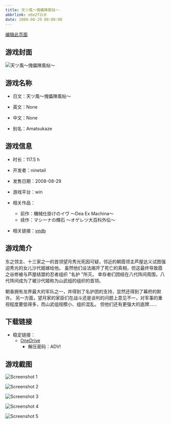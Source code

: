 ```yaml
---
title: 天ツ風～傀儡陣風帖～
abbrlink: e6e2f2c0
date: 2008-08-29 00:00:00
---
```

[编辑此页面](https://github.com/ACG-3/ADV3-source/blob/main/source/_posts/games/%E5%A4%A9%E3%83%84%E9%A2%A8%EF%BD%9E%E5%82%80%E5%84%A1%E9%99%A3%E9%A2%A8%E5%B8%96%EF%BD%9E.md)

## 游戏封面

![天ツ風～傀儡陣風帖～](https://pan.timero.xyz/onedrive/img_lib_001/%E5%A4%A9%E3%83%84%E9%A2%A8%EF%BD%9E%E5%82%80%E5%84%A1%E9%99%A3%E9%A2%A8%E5%B8%96%EF%BD%9E_cover.avif)


## 游戏名称

- 日文：天ツ風～傀儡陣風帖～
- 英文：None
- 中文：None

- 别名：Amatsukaze


## 游戏信息

- 时长：117.5 h
- 开发者：ninetail
- 发售日期：2008-08-29
- 游戏平台：win
- 相关作品：
   - 前作：機械仕掛けのイヴ ～Dea Ex Machina～
   - 续作：マシーナの輝石 ～オゲレツ大百科外伝～

- 相关链接：[vndb](https://vndb.org/v1046)


## 游戏简介

东之领主、十三家之一的首领望月秀光死因可疑，邻近的朝霞领主芦屋达义试图强迫秀光的女儿沙代姬嫁给他。
虽然他们设法揭开了死亡的真相，但这最终导致霞之谷修被与芦屋结盟的忍者组织 "名护 "所灭。
幸存者们团结在八代阵间周围，八代阵间成为了被沙代姬称为山武组的组织的首领。

朝香拥有龙界最大的军队之一，并得到了名护团的支持，显然还得到了幕府的默许。
另一方面，望月家的家臣们在战斗还是谈判的问题上意见不一，对军事的重视程度要低得多，而山武组规模小、组织混乱。
但他们还有更强大的底牌......


## 下载链接

- 稳定链接：
    - [OneDrive](https://pan.timero.xyz/onedrive/adv_lib_001/%E5%A4%A9%E3%83%84%E9%A2%A8%EF%BD%9E%E5%82%80%E5%84%A1%E9%99%A3%E9%A2%A8%E5%B8%96%EF%BD%9E)
        - 解压密码：ADV!



## 游戏截图


![Screenshot 1](https://pan.timero.xyz/onedrive/img_lib_001/%E5%A4%A9%E3%83%84%E9%A2%A8%EF%BD%9E%E5%82%80%E5%84%A1%E9%99%A3%E9%A2%A8%E5%B8%96%EF%BD%9E_Screenshot_1.avif)

![Screenshot 2](https://pan.timero.xyz/onedrive/img_lib_001/%E5%A4%A9%E3%83%84%E9%A2%A8%EF%BD%9E%E5%82%80%E5%84%A1%E9%99%A3%E9%A2%A8%E5%B8%96%EF%BD%9E_Screenshot_2.avif)

![Screenshot 3](https://pan.timero.xyz/onedrive/img_lib_001/%E5%A4%A9%E3%83%84%E9%A2%A8%EF%BD%9E%E5%82%80%E5%84%A1%E9%99%A3%E9%A2%A8%E5%B8%96%EF%BD%9E_Screenshot_3.avif)

![Screenshot 4](https://pan.timero.xyz/onedrive/img_lib_001/%E5%A4%A9%E3%83%84%E9%A2%A8%EF%BD%9E%E5%82%80%E5%84%A1%E9%99%A3%E9%A2%A8%E5%B8%96%EF%BD%9E_Screenshot_4.avif)

![Screenshot 5](https://pan.timero.xyz/onedrive/img_lib_001/%E5%A4%A9%E3%83%84%E9%A2%A8%EF%BD%9E%E5%82%80%E5%84%A1%E9%99%A3%E9%A2%A8%E5%B8%96%EF%BD%9E_Screenshot_5.avif)

